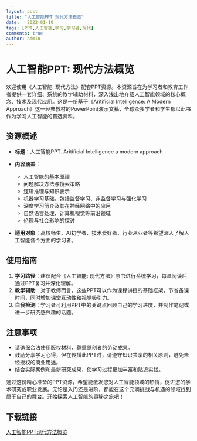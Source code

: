 ```yaml
---
layout: post
title: "人工智能PPT 现代方法概览"
date:   2022-01-10
tags: [PPT,人工智能,学习,学习者,现代]
comments: true
author: admin
---
```

# 人工智能PPT: 现代方法概览

欢迎使用《人工智能: 现代方法》配套PPT资源。本资源旨在为学习者和教育工作者提供一套详细、系统的教学辅助材料，深入浅出地介绍人工智能领域的核心概念、技术及现代应用。这是一份基于《Aritificial Intelligence: A Modern Approach》这一经典教材的PowerPoint演示文稿，全球众多学者和学生都以此书作为学习人工智能的首选资料。

## 资源概述

- **标题**：人工智能PPT. Aritificial Intelligence a modern approach
- **内容涵盖**：
    - 人工智能的基本原理
    - 问题解决方法与搜索策略
    - 逻辑推理与知识表示
    - 机器学习基础，包括监督学习、非监督学习与强化学习
    - 深度学习简介及其在神经网络中的应用
    - 自然语言处理、计算机视觉等前沿领域
    - 伦理与社会影响的探讨

- **适用对象**：高校师生、AI初学者、技术爱好者、行业从业者等希望深入了解人工智能各个方面的学习者。

## 使用指南

1. **学习路径**：建议配合《人工智能: 现代方法》原书进行系统学习，每章阅读后通过PPT复习并深化理解。
2. **教学辅助**：对于教师而言，这些PPT可以作为课程讲授的基础框架，节省备课时间，同时增加课堂互动性和视觉吸引力。
3. **自我检测**：学习者可利用PPT中的关键点回顾自己的学习进度，并制作笔记或进一步研究感兴趣的话题。

## 注意事项

- 请确保合法使用版权材料，尊重原创者的劳动成果。
- 鼓励分享学习心得，但在传播此PPT时，请遵守知识共享的相关原则，避免未经授权的商业用途。
- 结合实际案例和最新研究成果，使学习过程更加丰富和贴近实践。

通过这份精心准备的PPT资源，希望能激发您对人工智能领域的热情，促进您的学术研究或职业发展。无论是入门还是进阶，都能在这个充满挑战与机遇的领域找到属于自己的舞台。开始探索人工智能的奥秘之旅吧！

## 下载链接

[人工智能PPT现代方法概览](https://pan.quark.cn/s/09567945f4e6)
